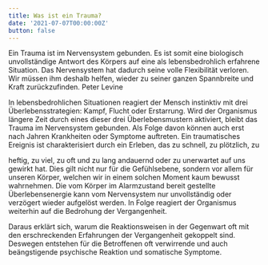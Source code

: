```yaml
---
title: Was ist ein Trauma?
date: '2021-07-07T00:00:00Z'
button: false
---
```

Ein Trauma ist im Nervensystem gebunden. Es ist somit eine biologisch unvollständige Antwort des Körpers auf eine als lebensbedrohlich erfahrene Situation. Das Nervensystem hat dadurch seine volle Flexibilität verloren. Wir müssen ihm deshalb helfen, wieder zu seiner ganzen Spannbreite und Kraft zurückzufinden. Peter Levine

 In lebensbedrohlichen Situationen reagiert der Mensch instinktiv mit drei Überlebensstrategien: Kampf, Flucht oder Erstarrung. Wird der Organismus längere Zeit durch eines dieser drei Überlebensmustern aktiviert, bleibt das Trauma im Nervensystem gebunden. Als Folge davon können auch erst nach Jahren Krankheiten oder Symptome auftreten. Ein traumatisches Ereignis ist charakterisiert durch ein Erleben, das zu schnell, zu plötzlich, zu 

heftig, zu viel, zu oft und zu lang andauernd oder zu unerwartet auf uns gewirkt hat. Dies gilt nicht nur für die Gefühlsebene, sondern vor allem für unseren Körper, welchen wir in einem solchen Moment kaum bewusst wahrnehmen. Die vom Körper im Alarmzustand bereit gestellte Überlebensenergie kann vom Nervensystem nur unvollständig oder verzögert wieder aufgelöst werden. In Folge reagiert der Organismus weiterhin auf die Bedrohung der Vergangenheit. 

Daraus erklärt sich, warum die Reaktionsweisen in der Gegenwart oft mit den erschreckenden Erfahrungen der Vergangenheit gekoppelt sind. Deswegen entstehen für die Betroffenen oft verwirrende und auch beängstigende psychische Reaktion und somatische Symptome.